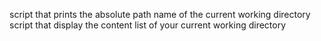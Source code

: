 script that prints the absolute path name of the current working directory
script that display the content list of your current working directory
